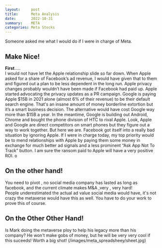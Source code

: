 ```yaml
---
layout:     post
title:      Meta Analysis
date:       2022-10-31
summary:    META 
categories: Meta Stocks
---
```


Someone asked me what I would do if I were in charge of Meta.
<br>
## Make Nice!
<b>First</b>.....
<br>
I would not have let the Apple relationship slide so far down. When Apple asked for a share of Facebook’s ad revenue, I would have given that to them and figured out a plan to be less dependent in the long run. Apple privacy changes probably wouldn’t have been made if Facebook had paid up. Apple started advocating the privacy updates as a PR campaign. Google is paying Apple $15B in 2021 alone (almost 6% of their revenue) to be their default search engine. That's an insane amount of money borderline extortion but it’s a smart business decision. The alternative would have cost Google way more than $15B a year. In the meantime, Google is building out Android, Chrome and bought the phone division of HTC to rival Apple. Look, Apple and Google are direct competitors on smart phones but they figure out a way to work together. But here we are. Facebook got itself into a really bad situation by ignoring Apple. If I were in charge today, my top priority would be to mend relationships with Apple by paying them some money in exchange for much better ad signals and a less prominent “Ask App Not To Track” button. I am sure the ransom paid to Apple will have a very positive ROI.
o
##  On the other hand!

You need to pivot , no social media company has lasted as long as facebook, and the current climate makes M&A ,very , very hard!
<br>
People underestimated the actual ad value social media would have, it's not crazy the metaverse would have this as well. You have to do your work to prove this of course.

## On the Other Other Hand!

Is Mark doing the metaverse ploy to help his legacy more than his company? He won't make gobs of money, but he will be very very cool if this suceeds!
Worth a big shot!
(/images/meta_spreadsheey/sheet.jpg)
